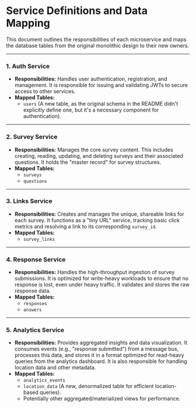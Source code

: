 # Service Definitions and Data Mapping

This document outlines the responsibilities of each microservice and maps the database tables from the original monolithic design to their new owners.

---

### 1. Auth Service

*   **Responsibilities:** Handles user authentication, registration, and management. It is responsible for issuing and validating JWTs to secure access to other services.
*   **Mapped Tables:**
    *   `users` (A new table, as the original schema in the README didn't explicitly define one, but it's a necessary component for authentication).

---

### 2. Survey Service

*   **Responsibilities:** Manages the core survey content. This includes creating, reading, updating, and deleting surveys and their associated questions. It holds the "master record" for survey structures.
*   **Mapped Tables:**
    *   `surveys`
    *   `questions`

---

### 3. Links Service

*   **Responsibilities:** Creates and manages the unique, shareable links for each survey. It functions as a "tiny URL" service, tracking basic click metrics and resolving a link to its corresponding `survey_id`.
*   **Mapped Tables:**
    *   `survey_links`

---

### 4. Response Service

*   **Responsibilities:** Handles the high-throughput ingestion of survey submissions. It is optimized for write-heavy workloads to ensure that no response is lost, even under heavy traffic. It validates and stores the raw response data.
*   **Mapped Tables:**
    *   `responses`
    *   `answers`

---

### 5. Analytics Service

*   **Responsibilities:** Provides aggregated insights and data visualization. It consumes events (e.g., "response submitted") from a message bus, processes this data, and stores it in a format optimized for read-heavy queries from the analytics dashboard. It is also responsible for handling location data and other metadata.
*   **Mapped Tables:**
    *   `analytics_events`
    *   `location_data` (A new, denormalized table for efficient location-based queries).
    *   Potentially other aggregated/materialized views for performance.
